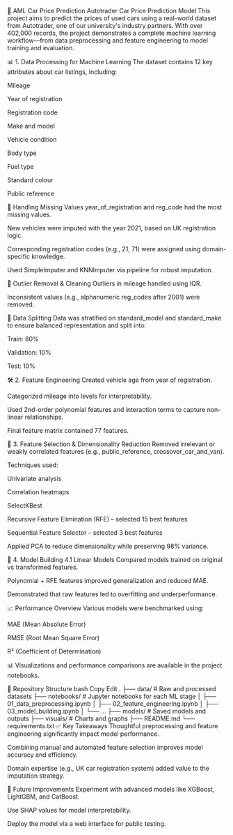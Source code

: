 🚗 AML Car Price Prediction
Autotrader Car Price Prediction Model
This project aims to predict the prices of used cars using a real-world dataset from Autotrader, one of our university's industry partners. With over 402,000 records, the project demonstrates a complete machine learning workflow—from data preprocessing and feature engineering to model training and evaluation.

📊 1. Data Processing for Machine Learning
The dataset contains 12 key attributes about car listings, including:

Mileage

Year of registration

Registration code

Make and model

Vehicle condition

Body type

Fuel type

Standard colour

Public reference

🧹 Handling Missing Values
year_of_registration and reg_code had the most missing values.

New vehicles were imputed with the year 2021, based on UK registration logic.

Corresponding registration codes (e.g., 21, 71) were assigned using domain-specific knowledge.

Used SimpleImputer and KNNImputer via pipeline for robust imputation.

🚫 Outlier Removal & Cleaning
Outliers in mileage handled using IQR.

Inconsistent values (e.g., alphanumeric reg_codes after 2001) were removed.

🧪 Data Splitting
Data was stratified on standard_model and standard_make to ensure balanced representation and split into:

Train: 80%

Validation: 10%

Test: 10%

🛠️ 2. Feature Engineering
Created vehicle age from year of registration.

Categorized mileage into levels for interpretability.

Used 2nd-order polynomial features and interaction terms to capture non-linear relationships.

Final feature matrix contained 77 features.

🧠 3. Feature Selection & Dimensionality Reduction
Removed irrelevant or weakly correlated features (e.g., public_reference, crossover_car_and_van).

Techniques used:

Univariate analysis

Correlation heatmaps

SelectKBest

Recursive Feature Elimination (RFE) – selected 15 best features

Sequential Feature Selector – selected 3 best features

Applied PCA to reduce dimensionality while preserving 98% variance.

🤖 4. Model Building
4.1 Linear Models
Compared models trained on original vs transformed features.

Polynomial + RFE features improved generalization and reduced MAE.

Demonstrated that raw features led to overfitting and underperformance.

📈 Performance Overview
Various models were benchmarked using:

MAE (Mean Absolute Error)

RMSE (Root Mean Square Error)

R² (Coefficient of Determination)

📊 Visualizations and performance comparisons are available in the project notebooks.

📁 Repository Structure
bash
Copy
Edit
.
├── data/                      # Raw and processed datasets
├── notebooks/                # Jupyter notebooks for each ML stage
│   ├── 01_data_preprocessing.ipynb
│   ├── 02_feature_engineering.ipynb
│   ├── 03_model_building.ipynb
│   └── ...
├── models/                   # Saved models and outputs
├── visuals/                  # Charts and graphs
├── README.md
└── requirements.txt
✅ Key Takeaways
Thoughtful preprocessing and feature engineering significantly impact model performance.

Combining manual and automated feature selection improves model accuracy and efficiency.

Domain expertise (e.g., UK car registration system) added value to the imputation strategy.

📌 Future Improvements
Experiment with advanced models like XGBoost, LightGBM, and CatBoost.

Use SHAP values for model interpretability.

Deploy the model via a web interface for public testing.
